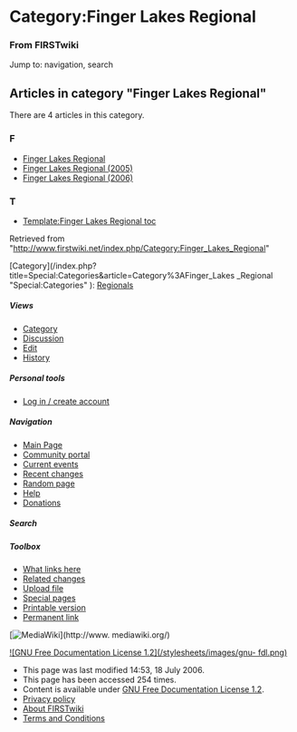 # Category:Finger Lakes Regional

### From FIRSTwiki

Jump to: navigation, search

  

## Articles in category "Finger Lakes Regional"

There are 4 articles in this category.

### F

  * [Finger Lakes Regional](/index.php/Finger_Lakes_Regional "Finger Lakes Regional" )
  * [Finger Lakes Regional (2005)](/index.php/Finger_Lakes_Regional_%282005%29 "Finger Lakes Regional \(2005\)" )
  * [Finger Lakes Regional (2006)](/index.php/Finger_Lakes_Regional_%282006%29 "Finger Lakes Regional \(2006\)" )

### T

  * [Template:Finger Lakes Regional toc](/index.php/Template:Finger_Lakes_Regional_toc "Template:Finger Lakes Regional toc" )

Retrieved from
"<http://www.firstwiki.net/index.php/Category:Finger_Lakes_Regional>"

[Category](/index.php?title=Special:Categories&article=Category%3AFinger_Lakes
_Regional "Special:Categories" ): [Regionals](/index.php/Category:Regionals
"Category:Regionals" )

##### Views

  * [Category](/index.php/Category:Finger_Lakes_Regional)
  * [Discussion](/index.php?title=Category_talk:Finger_Lakes_Regional&action=edit)
  * [Edit](/index.php?title=Category:Finger_Lakes_Regional&action=edit)
  * [History](/index.php?title=Category:Finger_Lakes_Regional&action=history)

##### Personal tools

  * [Log in / create account](/index.php?title=Special:Userlogin&returnto=Category:Finger_Lakes_Regional)

[](/index.php/Main_Page "Main Page" )

##### Navigation

  * [Main Page](/index.php/Main_Page)
  * [Community portal](/index.php/FIRSTwiki:Community_portal)
  * [Current events](/index.php/Current_events)
  * [Recent changes](/index.php/Special:Recentchanges)
  * [Random page](/index.php/Special:Random)
  * [Help](/index.php/Help:Contents)
  * [Donations](/index.php/FIRSTwiki:Site_support)

##### Search



##### Toolbox

  * [What links here](/index.php/Special:Whatlinkshere/Category:Finger_Lakes_Regional)
  * [Related changes](/index.php/Special:Recentchangeslinked/Category:Finger_Lakes_Regional)
  * [Upload file](/index.php/Special:Upload)
  * [Special pages](/index.php/Special:Specialpages)
  * [Printable version](/index.php?title=Category:Finger_Lakes_Regional&printable=yes)
  * [Permanent link](/index.php?title=Category:Finger_Lakes_Regional&oldid=49140)

[![MediaWiki](/skins/common/images/poweredby_mediawiki_88x31.png)](http://www.
mediawiki.org/)

[![GNU Free Documentation License 1.2](/stylesheets/images/gnu-
fdl.png)](http://www.gnu.org/copyleft/fdl.html)

  * This page was last modified 14:53, 18 July 2006.
  * This page has been accessed 254 times.
  * Content is available under [GNU Free Documentation License 1.2](http://www.gnu.org/copyleft/fdl.html "http://www.gnu.org/copyleft/fdl.html" ).
  * [Privacy policy](/index.php/FIRSTwiki:Privacy_policy "FIRSTwiki:Privacy policy" )
  * [About FIRSTwiki](/index.php/FIRSTwiki:About "FIRSTwiki:About" )
  * [Terms and Conditions](/index.php/FIRSTwiki:Terms_and_conditions "FIRSTwiki:Terms and conditions" )

